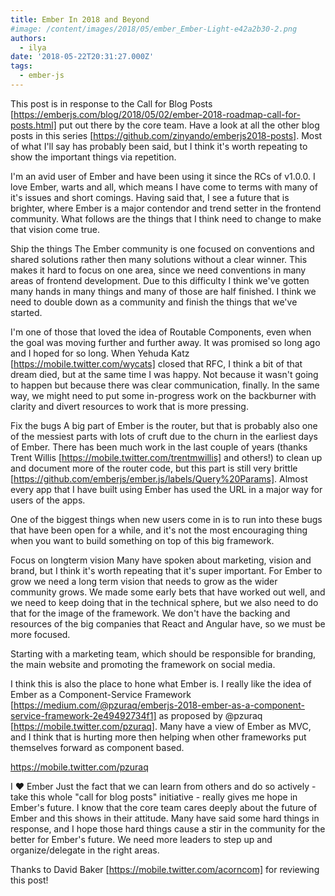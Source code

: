 ```yaml
---
title: Ember In 2018 and Beyond
#image: /content/images/2018/05/ember_Ember-Light-e42a2b30-2.png
authors:
  - ilya
date: '2018-05-22T20:31:27.000Z'
tags:
  - ember-js
---
```

This post is in response to the Call for Blog Posts
[https://emberjs.com/blog/2018/05/02/ember-2018-roadmap-call-for-posts.html] 
put out there by the core team. Have a look at all the other blog posts in this
series [https://github.com/zinyando/emberjs2018-posts]. Most of what I'll say
has probably been said, but I think it's worth repeating to show the important
things via repetition.

I'm an avid user of Ember and have been using it since the RCs of v1.0.0. I love
Ember, warts and all, which means I have come to terms with many of it's issues
and short comings. Having said that, I see a future that is brighter, where
Ember is a major contendor and trend setter in the frontend community. What
follows are the things that I think  need to change to make that vision come
true.

Ship the things
The Ember community is one focused on conventions and shared solutions rather
then many solutions without a clear winner. This makes it hard to focus on one
area, since we need conventions in many areas of frontend development. Due to
this difficulty I think we've gotten many hands in many things and many of those
are half finished. I think we need to double down as a community and finish the
things that we've started.

I'm one of those that loved the idea of Routable Components, even when the goal
was moving further and further away. It was promised so long ago and I hoped for
so long. When Yehuda Katz [https://mobile.twitter.com/wycats]  closed  that RFC,
I think a bit of that dream died, but at the same time I was happy. Not because
it wasn't going to happen but because there was clear communication, finally. In
the same way, we might need to put some in-progress work on the backburner with
clarity and divert resources to work that is more pressing.

Fix the bugs
A big part of Ember is the router, but that is probably also one of the messiest
parts with lots of cruft due to the churn in the earliest days of Ember. There
has been much work in the last couple of years (thanks Trent Willis
[https://mobile.twitter.com/trentmwillis]  and others!) to clean up and document
more of the router code, but this part is still very brittle
[https://github.com/emberjs/ember.js/labels/Query%20Params]. Almost every app
that I have built using Ember has used the URL in a major way for users of the
apps.

One of the biggest things when new users come in is to run into these bugs that
have been open for a while, and it's not the most encouraging thing when you
want to build something on top of this big framework.

Focus on longterm vision
Many have spoken about marketing, vision and brand, but I think it's worth
repeating that it's super important. For Ember to grow we need a long term
vision that needs to grow as the wider community grows. We made some early bets
that have worked out well, and we need to keep doing that in the technical
sphere, but we also need to do that for the image of the framework. We don't
have the backing and resources of the big companies that React and Angular have,
so we must be more focused.

Starting with a marketing team, which should be responsible for branding, the
main website and promoting the framework on social media.

I think this is also the place to hone what Ember is. I really like the idea of
Ember as a Component-Service Framework
[https://medium.com/@pzuraq/emberjs-2018-ember-as-a-component-service-framework-2e49492734f1] 
 as proposed by @pzuraq [https://mobile.twitter.com/pzuraq]. Many have a view of
Ember as MVC, and I think that is hurting more then helping when other
frameworks put themselves forward as component based.

https://mobile.twitter.com/pzuraq

I ❤️ Ember
Just the fact that we can learn from others and do so actively - take this whole
"call for blog posts" initiative - really gives me hope in Ember's future. I
know that the core team cares deeply about the future of Ember and this shows in
their attitude. Many have said some hard things in response, and I hope those
hard things cause a stir in the community for the better for Ember's future. We
need more leaders to step up and organize/delegate in the right areas.

Thanks to David Baker [https://mobile.twitter.com/acorncom]  for reviewing this
post!